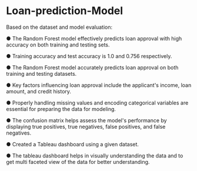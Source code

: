 # Loan-prediction-Model

Based on the dataset and model evaluation:

● The Random Forest model effectively predicts loan approval with high accuracy on both
training and testing sets.

● Training accuracy and test accuracy is 1.0 and 0.756 respectively.

● The Random Forest model accurately predicts loan approval on both training and testing
datasets.

● Key factors influencing loan approval include the applicant's income, loan amount, and
credit history.

● Properly handling missing values and encoding categorical variables are essential for
preparing the data for modeling.

● The confusion matrix helps assess the model's performance by displaying true positives,
true negatives, false positives, and false negatives.

● Created a Tableau dashboard using a given dataset.

● The tableau dashboard helps in visually understanding the data and to get multi faceted
view of the data for better understanding.
